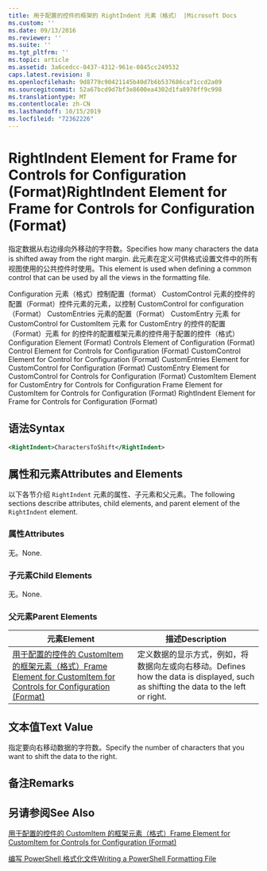 ```yaml
---
title: 用于配置的控件的框架的 RightIndent 元素（格式） |Microsoft Docs
ms.custom: ''
ms.date: 09/13/2016
ms.reviewer: ''
ms.suite: ''
ms.tgt_pltfrm: ''
ms.topic: article
ms.assetid: 3a6cedcc-0437-4312-961e-0845cc249532
caps.latest.revision: 8
ms.openlocfilehash: 9d8779c90421145b40d7b6b537686caf1ccd2a09
ms.sourcegitcommit: 52a67bcd9d7bf3e8600ea4302d1fa8970ff9c998
ms.translationtype: MT
ms.contentlocale: zh-CN
ms.lasthandoff: 10/15/2019
ms.locfileid: "72362226"
---
```

# <a name="rightindent-element-for-frame-for-controls-for-configuration-format"></a><span data-ttu-id="7e1d1-102">RightIndent Element for Frame for Controls for Configuration (Format)</span><span class="sxs-lookup"><span data-stu-id="7e1d1-102">RightIndent Element for Frame for Controls for Configuration (Format)</span></span>

<span data-ttu-id="7e1d1-103">指定数据从右边缘向外移动的字符数。</span><span class="sxs-lookup"><span data-stu-id="7e1d1-103">Specifies how many characters the data is shifted away from the right margin.</span></span> <span data-ttu-id="7e1d1-104">此元素在定义可供格式设置文件中的所有视图使用的公共控件时使用。</span><span class="sxs-lookup"><span data-stu-id="7e1d1-104">This element is used when defining a common control that can be used by all the views in the formatting file.</span></span>

<span data-ttu-id="7e1d1-105">Configuration 元素（格式）控制配置（format） CustomControl 元素的控件的配置（Format）控件元素的元素，以控制 CustomControl for configuration （Format） CustomEntries 元素的配置（Format） CustomEntry 元素 for CustomControl for CustomItem 元素 for CustomEntry 的控件的配置（Format）元素 for 的控件的配置框架元素的控件用于配置的控件（格式）</span><span class="sxs-lookup"><span data-stu-id="7e1d1-105">Configuration Element (Format) Controls Element of Configuration (Format) Control Element for Controls for Configuration (Format) CustomControl Element for Control for Configuration (Format) CustomEntries Element for CustomControl for Configuration (Format) CustomEntry Element for CustomControl for Controls for Configuration (Format) CustomItem Element for CustomEntry for Controls for Configuration Frame Element for CustomItem for Controls for Configuration (Format) RightIndent Element for Frame for Controls for Configuration (Format)</span></span>

## <a name="syntax"></a><span data-ttu-id="7e1d1-106">语法</span><span class="sxs-lookup"><span data-stu-id="7e1d1-106">Syntax</span></span>

```xml
<RightIndent>CharactersToShift</RightIndent>
```

## <a name="attributes-and-elements"></a><span data-ttu-id="7e1d1-107">属性和元素</span><span class="sxs-lookup"><span data-stu-id="7e1d1-107">Attributes and Elements</span></span>

<span data-ttu-id="7e1d1-108">以下各节介绍 `RightIndent` 元素的属性、子元素和父元素。</span><span class="sxs-lookup"><span data-stu-id="7e1d1-108">The following sections describe attributes, child elements, and parent element of the `RightIndent` element.</span></span>

### <a name="attributes"></a><span data-ttu-id="7e1d1-109">属性</span><span class="sxs-lookup"><span data-stu-id="7e1d1-109">Attributes</span></span>

<span data-ttu-id="7e1d1-110">无。</span><span class="sxs-lookup"><span data-stu-id="7e1d1-110">None.</span></span>

### <a name="child-elements"></a><span data-ttu-id="7e1d1-111">子元素</span><span class="sxs-lookup"><span data-stu-id="7e1d1-111">Child Elements</span></span>

<span data-ttu-id="7e1d1-112">无。</span><span class="sxs-lookup"><span data-stu-id="7e1d1-112">None.</span></span>

### <a name="parent-elements"></a><span data-ttu-id="7e1d1-113">父元素</span><span class="sxs-lookup"><span data-stu-id="7e1d1-113">Parent Elements</span></span>

|<span data-ttu-id="7e1d1-114">元素</span><span class="sxs-lookup"><span data-stu-id="7e1d1-114">Element</span></span>|<span data-ttu-id="7e1d1-115">描述</span><span class="sxs-lookup"><span data-stu-id="7e1d1-115">Description</span></span>|
|-------------|-----------------|
|[<span data-ttu-id="7e1d1-116">用于配置的控件的 CustomItem 的框架元素（格式）</span><span class="sxs-lookup"><span data-stu-id="7e1d1-116">Frame Element for CustomItem for Controls for Configuration (Format)</span></span>](./frame-element-for-customitem-for-controls-for-configuration-format.md)|<span data-ttu-id="7e1d1-117">定义数据的显示方式，例如，将数据向左或向右移动。</span><span class="sxs-lookup"><span data-stu-id="7e1d1-117">Defines how the data is displayed, such as shifting the data to the left or right.</span></span>|

## <a name="text-value"></a><span data-ttu-id="7e1d1-118">文本值</span><span class="sxs-lookup"><span data-stu-id="7e1d1-118">Text Value</span></span>

<span data-ttu-id="7e1d1-119">指定要向右移动数据的字符数。</span><span class="sxs-lookup"><span data-stu-id="7e1d1-119">Specify the number of characters that you want to shift the data to the right.</span></span>

## <a name="remarks"></a><span data-ttu-id="7e1d1-120">备注</span><span class="sxs-lookup"><span data-stu-id="7e1d1-120">Remarks</span></span>

## <a name="see-also"></a><span data-ttu-id="7e1d1-121">另请参阅</span><span class="sxs-lookup"><span data-stu-id="7e1d1-121">See Also</span></span>

[<span data-ttu-id="7e1d1-122">用于配置的控件的 CustomItem 的框架元素（格式）</span><span class="sxs-lookup"><span data-stu-id="7e1d1-122">Frame Element for CustomItem for Controls for Configuration (Format)</span></span>](./frame-element-for-customitem-for-controls-for-configuration-format.md)

[<span data-ttu-id="7e1d1-123">编写 PowerShell 格式化文件</span><span class="sxs-lookup"><span data-stu-id="7e1d1-123">Writing a PowerShell Formatting File</span></span>](./writing-a-powershell-formatting-file.md)
